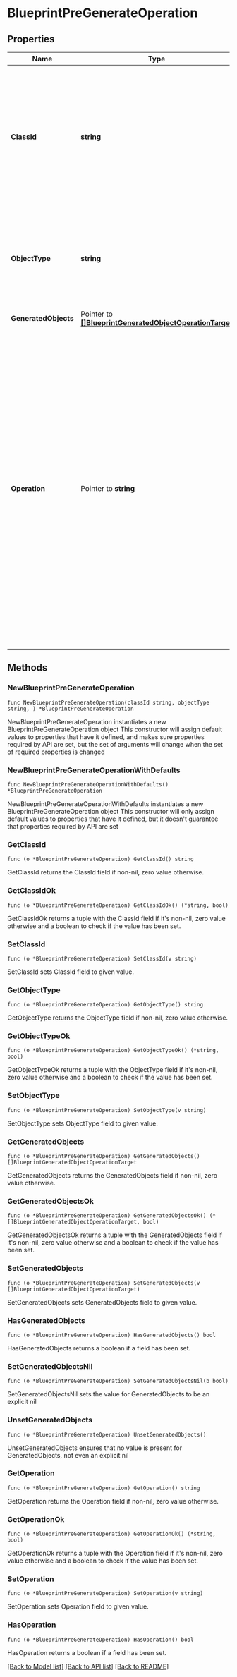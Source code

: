 # BlueprintPreGenerateOperation

## Properties

Name | Type | Description | Notes
------------ | ------------- | ------------- | -------------
**ClassId** | **string** | The fully-qualified name of the instantiated, concrete type. This property is used as a discriminator to identify the type of the payload when marshaling and unmarshaling data. | [default to "blueprint.PreGenerateOperation"]
**ObjectType** | **string** | The fully-qualified name of the instantiated, concrete type. The value should be the same as the &#39;ClassId&#39; property. | [default to "blueprint.PreGenerateOperation"]
**GeneratedObjects** | Pointer to [**[]BlueprintGeneratedObjectOperationTarget**](BlueprintGeneratedObjectOperationTarget.md) |  | [optional] 
**Operation** | Pointer to **string** | The operation to be performed before generating the object. * &#x60;Update&#x60; - The operation is to update the object via an HTTP PATCH operation. * &#x60;Delete&#x60; - The operation is to immediately delete the object via an HTTP DELETE operation. * &#x60;MarkDeleted&#x60; - The object is marked as deleted. This adds a tag to the object indicating that it should be deleted as part of the object cleanup task during workload deployment. | [optional] [default to "Update"]

## Methods

### NewBlueprintPreGenerateOperation

`func NewBlueprintPreGenerateOperation(classId string, objectType string, ) *BlueprintPreGenerateOperation`

NewBlueprintPreGenerateOperation instantiates a new BlueprintPreGenerateOperation object
This constructor will assign default values to properties that have it defined,
and makes sure properties required by API are set, but the set of arguments
will change when the set of required properties is changed

### NewBlueprintPreGenerateOperationWithDefaults

`func NewBlueprintPreGenerateOperationWithDefaults() *BlueprintPreGenerateOperation`

NewBlueprintPreGenerateOperationWithDefaults instantiates a new BlueprintPreGenerateOperation object
This constructor will only assign default values to properties that have it defined,
but it doesn't guarantee that properties required by API are set

### GetClassId

`func (o *BlueprintPreGenerateOperation) GetClassId() string`

GetClassId returns the ClassId field if non-nil, zero value otherwise.

### GetClassIdOk

`func (o *BlueprintPreGenerateOperation) GetClassIdOk() (*string, bool)`

GetClassIdOk returns a tuple with the ClassId field if it's non-nil, zero value otherwise
and a boolean to check if the value has been set.

### SetClassId

`func (o *BlueprintPreGenerateOperation) SetClassId(v string)`

SetClassId sets ClassId field to given value.


### GetObjectType

`func (o *BlueprintPreGenerateOperation) GetObjectType() string`

GetObjectType returns the ObjectType field if non-nil, zero value otherwise.

### GetObjectTypeOk

`func (o *BlueprintPreGenerateOperation) GetObjectTypeOk() (*string, bool)`

GetObjectTypeOk returns a tuple with the ObjectType field if it's non-nil, zero value otherwise
and a boolean to check if the value has been set.

### SetObjectType

`func (o *BlueprintPreGenerateOperation) SetObjectType(v string)`

SetObjectType sets ObjectType field to given value.


### GetGeneratedObjects

`func (o *BlueprintPreGenerateOperation) GetGeneratedObjects() []BlueprintGeneratedObjectOperationTarget`

GetGeneratedObjects returns the GeneratedObjects field if non-nil, zero value otherwise.

### GetGeneratedObjectsOk

`func (o *BlueprintPreGenerateOperation) GetGeneratedObjectsOk() (*[]BlueprintGeneratedObjectOperationTarget, bool)`

GetGeneratedObjectsOk returns a tuple with the GeneratedObjects field if it's non-nil, zero value otherwise
and a boolean to check if the value has been set.

### SetGeneratedObjects

`func (o *BlueprintPreGenerateOperation) SetGeneratedObjects(v []BlueprintGeneratedObjectOperationTarget)`

SetGeneratedObjects sets GeneratedObjects field to given value.

### HasGeneratedObjects

`func (o *BlueprintPreGenerateOperation) HasGeneratedObjects() bool`

HasGeneratedObjects returns a boolean if a field has been set.

### SetGeneratedObjectsNil

`func (o *BlueprintPreGenerateOperation) SetGeneratedObjectsNil(b bool)`

 SetGeneratedObjectsNil sets the value for GeneratedObjects to be an explicit nil

### UnsetGeneratedObjects
`func (o *BlueprintPreGenerateOperation) UnsetGeneratedObjects()`

UnsetGeneratedObjects ensures that no value is present for GeneratedObjects, not even an explicit nil
### GetOperation

`func (o *BlueprintPreGenerateOperation) GetOperation() string`

GetOperation returns the Operation field if non-nil, zero value otherwise.

### GetOperationOk

`func (o *BlueprintPreGenerateOperation) GetOperationOk() (*string, bool)`

GetOperationOk returns a tuple with the Operation field if it's non-nil, zero value otherwise
and a boolean to check if the value has been set.

### SetOperation

`func (o *BlueprintPreGenerateOperation) SetOperation(v string)`

SetOperation sets Operation field to given value.

### HasOperation

`func (o *BlueprintPreGenerateOperation) HasOperation() bool`

HasOperation returns a boolean if a field has been set.


[[Back to Model list]](../README.md#documentation-for-models) [[Back to API list]](../README.md#documentation-for-api-endpoints) [[Back to README]](../README.md)


